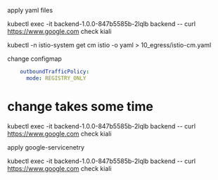 

apply yaml files

kubectl exec -it backend-1.0.0-847b5585b-2lqlb backend -- curl https://www.google.com
check kiali

kubectl -n istio-system  get cm istio -o yaml > 10_egress/istio-cm.yaml

change configmap
```yaml
    outboundTrafficPolicy:
      mode: REGISTRY_ONLY
```
# change takes some time
kubectl exec -it backend-1.0.0-847b5585b-2lqlb backend -- curl https://www.google.com
check kiali

apply google-servicenetry

kubectl exec -it backend-1.0.0-847b5585b-2lqlb backend -- curl https://www.google.com
check kiali


